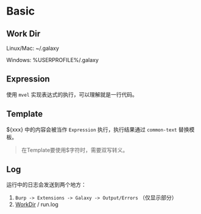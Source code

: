 # Basic

## Work Dir

Linux/Mac: ~/.galaxy

Windows: %USERPROFILE%/.galaxy

## Expression

使用 `mvel` 实现表达式的执行，可以理解就是一行代码。

## Template

${xxx} 中的内容会被当作 `Expression` 执行，执行结果通过 `common-text` 替换模板。

> 在Template要使用$字符时，需要双写转义。

## Log

运行中的日志会发送到两个地方：

1. `Burp -> Extensions -> Galaxy -> Output/Errors` （仅显示部分）
2. [WorkDir](https://github.com/outlaws-bai/Galaxy/blob/main/docs/Basic.md#work-dir) / run.log
